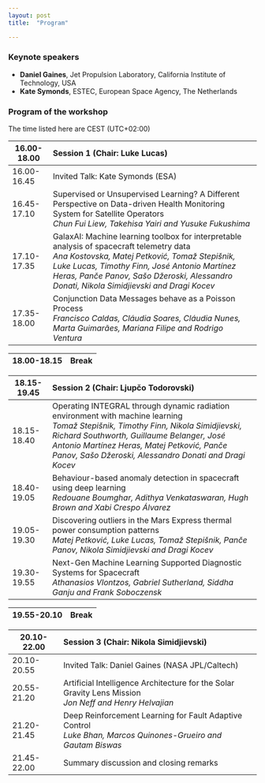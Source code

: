 ```yaml
---
layout: post
title:  "Program"

---
```


### Keynote speakers

- **Daniel Gaines**, Jet Propulsion Laboratory, California Institute of Technology, USA
- **Kate Symonds**, ESTEC, European Space Agency, The Netherlands

### Program of the workshop

The time listed here are CEST (UTC+02:00)

| 16.00-18.00  | Session 1 (Chair: Luke Lucas)|
| ------- |  :-|
| 16.00-16.45 |  Invited Talk: Kate Symonds (ESA)|
| 16.45-17.10 |  Supervised or Unsupervised Learning? A Different Perspective on Data-driven Health Monitoring System for Satellite Operators <br> *Chun Fui Liew, Takehisa Yairi and Yusuke Fukushima*|
| 17.10-17.35 |  GalaxAI: Machine learning toolbox for interpretable analysis of spacecraft telemetry data <br> *Ana Kostovska, Matej Petković, Tomaž Stepišnik, Luke Lucas, Timothy Finn, José Antonio Martínez Heras, Panče Panov, Sašo Džeroski, Alessandro Donati, Nikola Simidjievski and Dragi Kocev*|
| 17.35-18.00 |  Conjunction Data Messages behave as a Poisson Process <br> *Francisco Caldas, Cláudia Soares, Cláudia Nunes, Marta Guimarães, Mariana Filipe and Rodrigo Ventura*|

| 18.00-18.15 |  Break |
| ------- |  :-|

| 18.15-19.45   | Session 2 (Chair: Ljupčo Todorovski)|
| ------- |  :-|
| 18.15-18.40 |  Operating INTEGRAL through dynamic radiation environment with machine learning <br> *Tomaž Stepišnik, Timothy Finn, Nikola Simidjievski, Richard Southworth, Guillaume Belanger, José Antonio Martínez Heras, Matej Petković, Panče Panov, Sašo Džeroski, Alessandro Donati and Dragi Kocev*|
| 18.40-19.05 |  Behaviour-based anomaly detection in spacecraft using deep learning <br> *Redouane Boumghar, Adithya Venkataswaran, Hugh Brown and Xabi Crespo Álvarez*|
| 19.05-19.30 |  Discovering outliers in the Mars Express thermal power consumption patterns <br> *Matej Petković, Luke Lucas, Tomaž Stepišnik, Panče Panov, Nikola Simidjievski and Dragi Kocev*|
| 19.30-19.55 |  Next-Gen Machine Learning Supported Diagnostic Systems for Spacecraft <br> *Athanasios Vlontzos, Gabriel Sutherland, Siddha Ganju and Frank Soboczensk*|


| 19.55-20.10 |  Break |
| ------- |  :-|


| 20.10-22.00  | Session 3 (Chair: Nikola Simidjievski)|
| ------- |  :-|
| 20.10-20.55 |  Invited Talk: Daniel Gaines (NASA JPL/Caltech)|
| 20.55-21.20 |  Artificial Intelligence Architecture for the Solar Gravity Lens Mission <br> *Jon Neff and Henry Helvajian*|
| 21.20-21.45 |  Deep Reinforcement Learning for Fault Adaptive Control <br> *Luke Bhan, Marcos Quinones-Grueiro and Gautam Biswas*|
| 21.45-22.00 |  Summary discussion and closing remarks|
